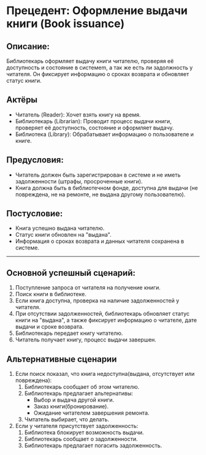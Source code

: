 # Прецедент: Оформление выдачи книги (Book issuance)

## Описание:
Библиотекарь оформляет выдачу книги читателю, проверяя её доступность и состояние в системеm, а так же есть ли задолжность у читателя. Он фиксирует информацию о сроках возврата и обновляет статус книги.

## Актёры
- Читатель (Reader): Хочет взять книгу на время.
- Библиотекарь (Librarian): Проводит процесс выдачи книги, проверяет её доступность, состояние и оформляет выдачу.
- Библиотека (Library): Обрабатывает информацию о пользователе и книге.

## Предусловия:
- Читатель должен быть зарегистрирован в системе и не иметь задолженности (штрафы, просроченные книги).
- Книга должна быть в библиотечном фонде, доступна для выдачи (не повреждена, не на ремонте, не выдана другому пользователю).

## Постусловие:
- Книга успешно выдана читателю.
- Статус книги обновлен на "выдана".
- Информация о сроках возврата и данных читателя сохранена в системе.

---

## Основной успешный сценарий:

1. Поступление запроса от читателя на получение книги.
2. Поиск книги в библиотеке.
3. Если книга доступна, проверка на наличие задолженностей у читателя.
4. При отсутствии задолженностей, библиотекарь обновляет статус книги на "выдана", а также фиксирует информацию о читателе, дате выдачи и сроке возврата.
5. Библиотекарь передает книгу читателю.
6. Читатель получает книгу, процесс выдачи завершен.

## Альтернативные сценарии ##
1. Если поиск показал, что книга недоступна(выдана, отсутствует или повреждена):
   1. Библиотекарь сообщает об этом читателю.
   2. Библиотекарь предлагает альтернативы:
      - Выбор и выдача другой книги.
      - Заказ книги(бронирование).
      - Ожидание читателем завершения ремонта.
   3. Чмтатель выбирает, что делать.
2. Если у читателя присутствует задолженность:
   1. Библиотека блокирует возможность выдачи.
   2. Библиотекарь сообщает о задолженности.
   3. Библиотекарь предлагает погасить задолженность.
